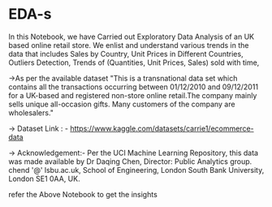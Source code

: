 # EDA-s

In this Notebook, we have Carried out Exploratory Data Analysis of an UK based online retail store. We enlist and understand various trends in the data that includes Sales by Country, Unit Prices in Different Countries, Outliers Detection, Trends of (Quantities, Unit Prices, Sales) sold with time,

->As per the available dataset "This is a transnational data set which contains all the transactions occurring between 01/12/2010 and 09/12/2011 for a UK-based and registered non-store online retail.The company mainly sells unique all-occasion gifts. Many customers of the company are wholesalers." 

-> Dataset Link : - https://www.kaggle.com/datasets/carrie1/ecommerce-data

-> Acknowledgement:- Per the UCI Machine Learning Repository, this data was made available by Dr Daqing Chen, Director: Public Analytics group. chend '@' lsbu.ac.uk, School of Engineering, London South Bank University, London SE1 0AA, UK.

 refer the Above Notebook to get the insights
